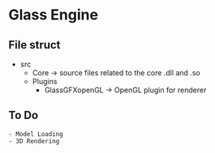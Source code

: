 # Glass Engine

## File struct
 - src
    - Core -> source files related to the core .dll and .so
    - Plugins
        - GlassGFXopenGL -> OpenGL plugin for renderer

## To Do
    - Model Loading
    - 3D Rendering
